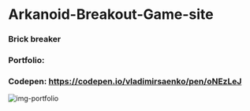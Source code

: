 # Arkanoid-Breakout-Game-site

### Brick breaker

### Portfolio:

### Codepen: https://codepen.io/vladimirsaenko/pen/oNEzLeJ

![img-portfolio](https://user-images.githubusercontent.com/56477695/168035852-cdb827ea-4bcf-4a12-bf6b-68dd4a110c40.jpg)
<!-- ![2285752](https://user-images.githubusercontent.com/56477695/140639954-f0c6effe-dfb3-4994-b6ac-b85442d82664.png) -->

